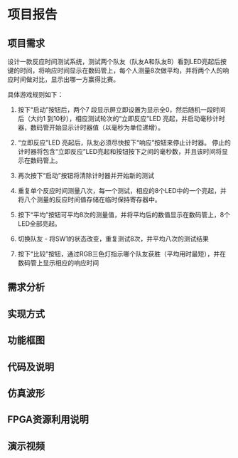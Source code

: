 # 项目报告

## 项目需求

设计一款反应时间测试系统，测试两个队友（队友A和队友B）看到LED亮起后按键的时间，将响应时间显示在数码管上，每个人测量8次做平均，并将两个人的响应时间做对比，显示出哪一方赢得比赛。

具体游戏规则如下：

1. 按下“启动”按钮后，两个7 段显示屏立即设置为显示全0，然后随机一段时间后（大约1 到10秒），相应测试轮次的“立即反应”LED 亮起，并启动毫秒计时器，数码管开始显示计时器值（以毫秒为单位递增）。

2. “立即反应”LED 亮起后，队友必须尽快按下“响应”按钮来停止计时器。 停止的计时器将包含“立即反应”LED亮起和按钮按下之间的毫秒数，并且该时间将显示在数码管上。

3. 再次按下“启动”按钮将清除计时器并开始新的测试

4. 重复单个反应时间测量八次，每一个测试，相应的8个LED中的一个亮起，并将八个测量的反应时间值存储在临时保持寄存器中。

5. 按下“平均”按钮可平均8次的测量值，并将平均后的数值显示在数码管上，8个LED全部亮起。

6. 切换队友 - 将SW1的状态改变，重复测试8次，并平均八次的测试结果
7. 按下“比较”按钮，通过RGB三色灯指示哪个队友获胜（平均用时最短），并在数码管上显示相应的响应时间

## 需求分析

## 实现方式

## 功能框图

## 代码及说明

## 仿真波形

## FPGA资源利用说明

## 演示视频
